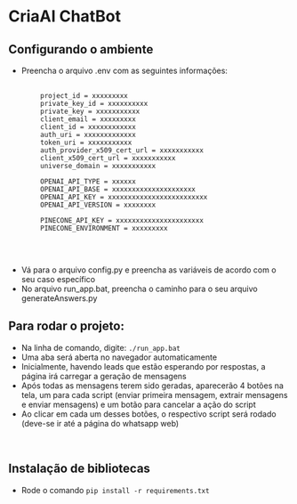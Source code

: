 # CriaAI ChatBot

## Configurando o ambiente
- Preencha o arquivo .env com as seguintes informações:
<pre>
    <code>
        project_id = xxxxxxxxx
        private_key_id = xxxxxxxxxx
        private_key = xxxxxxxxxxx
        client_email = xxxxxxxxx
        client_id = xxxxxxxxxxxx
        auth_uri = xxxxxxxxxxxxx
        token_uri = xxxxxxxxxxx
        auth_provider_x509_cert_url = xxxxxxxxxxx
        client_x509_cert_url = xxxxxxxxxxx
        universe_domain = xxxxxxxxxxx

        OPENAI_API_TYPE = xxxxxx
        OPENAI_API_BASE = xxxxxxxxxxxxxxxxxxxxx
        OPENAI_API_KEY = xxxxxxxxxxxxxxxxxxxxxxxxx
        OPENAI_API_VERSION = xxxxxxxx

        PINECONE_API_KEY = xxxxxxxxxxxxxxxxxxxxxx
        PINECONE_ENVIRONMENT = xxxxxxxxx
    </code>
</pre>
<br>

- Vá para o arquivo config.py e preencha as variáveis de acordo com o seu caso específico
- No arquivo run_app.bat, preencha o caminho para o seu arquivo generateAnswers.py

## Para rodar o projeto:
- Na linha de comando, digite: `./run_app.bat`
- Uma aba será aberta no navegador automaticamente
- Inicialmente, havendo leads que estão esperando por respostas, a página irá carregar a geração de mensagens
- Após todas as mensagens terem sido geradas, aparecerão 4 botões na tela, um para cada script (enviar primeira mensagem, extrair mensagens e enviar mensagens) e um botão para cancelar a ação do script
- Ao clicar em cada um desses botões, o respectivo script será rodado (deve-se ir até a página do whatsapp web)
<br>

## Instalação de bibliotecas
- Rode o comando `pip install -r requirements.txt`